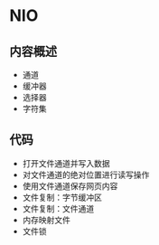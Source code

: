 #   NIO

##  内容概述
-   通道
-   缓冲器
-   选择器
-   字符集


##  代码
-   打开文件通道并写入数据
-   对文件通道的绝对位置进行读写操作
-   使用文件通道保存网页内容
-   文件复制：字节缓冲区
-   文件复制：文件通道
-   内存映射文件
-   文件锁